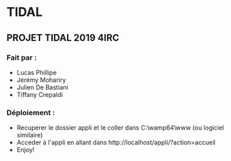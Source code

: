 # TIDAL

## PROJET TIDAL 2019 4IRC
### Fait par :
- Lucas Phillipe
- Jérémy Mohariry
- Julien De Bastiani
- Tiffany Crepaldi


### Déploiement :
- Recuperer le dossier appli et le coller dans C:\wamp64\www (ou logiciel similaire)
- Acceder à l'appli en allant dans http://localhost/appli/?action=accueil
- Enjoy!
